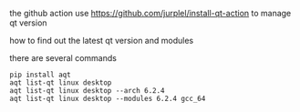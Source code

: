 the github action use https://github.com/jurplel/install-qt-action to manage qt version

how to find out the latest qt version and modules

there are several commands 


```
pip install aqt
aqt list-qt linux desktop
aqt list-qt linux desktop --arch 6.2.4
aqt list-qt linux desktop --modules 6.2.4 gcc_64
```